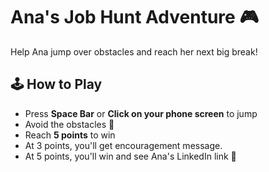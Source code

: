 # Ana's Job Hunt Adventure 🎮

Help Ana jump over obstacles and reach her next big break!

## 🕹️ How to Play
- Press **Space Bar** or **Click on your phone screen** to jump
- Avoid the obstacles 🚧
- Reach **5 points** to win
- At 3 points, you'll get encouragement message.
- At 5 points, you'll win and see Ana's LinkedIn link 🎉
